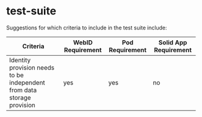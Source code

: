 # test-suite

Suggestions for which criteria to include in the test suite include: 

| Criteria  | WebID Requirement | Pod Requirement  | Solid App Requirement  |
| ------------- | ------------- | ------------- | ------------- | 
| Identity provision needs to be independent from data storage provision | yes | yes | no | 
